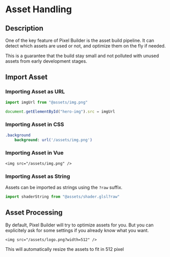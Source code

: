# Asset Handling

## Description

One of the key feature of Pixel Builder is the asset build pipeline. It can detect which assets are used or not, and optimize them on the fly if needed.

This is a guarantee that the build stay small and not polluted with unused assets from early development stages.

## Import Asset

### Importing Asset as URL

```ts
import imgUrl from "@assets/img.png"

document.getElementById("hero-img").src = imgUrl
```

### Importing Asset in CSS

```sass
.background
    background: url('/assets/img.png')
```

### Importing Asset in Vue

```vue
<img src="/assets/img.png" />
```

### Importing Asset as String

Assets can be imported as strings using the `?raw` suffix.

```ts
import shaderString from "@assets/shader.glsl?raw"
```

## Asset Processing

By default, Pixel Builder will try to optimize assets for you. But you can explicitely ask for some settings if you already know what you want.

```vue
<img src="/assets/logo.png?width=512" />
```

This will automatically resize the assets to fit in 512 pixel
